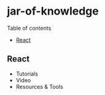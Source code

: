 # jar-of-knowledge

Table of contents

- [React](#react)

## React

- Tutorials
- Video
- Resources & Tools
